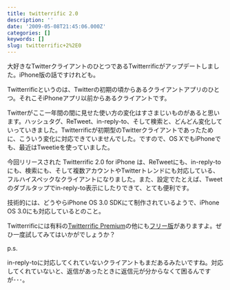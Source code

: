 ```yaml
---
title: twitterrific 2.0
description: ''
date: '2009-05-08T21:45:06.000Z'
categories: []
keywords: []
slug: twitterrific+2%2E0
---
```

大好きなTwitterクライアントのひとつであるTwitterrificがアップデートしました。iPhone版の話ですけれども。

Twitterrificというのは、Twitterの初期の頃からあるクライアントアプリのひとつ。それこそiPhoneアプリ以前からあるクライアントです。

Twitterがここ一年間の間に見せた使い方の変化はすさまじいものがあると思います。ハッシュタグ、ReTweet、in-reply-to、そして検索と、どんどん変化していっていきました。Twitterrificが初期型のTwitterクライアントであったために、こういう変化に対応できていませんでした。ですので、OS XでもiPhoneでも、最近はTweetieを使っていました。

今回リリースされた Twitterrific 2.0 for iPhone は、ReTweetにも、in-reply-toにも、検索にも、そして複数アカウントやTwitterトレンドにも対応している、フルハイスペックなクライアントになりました。また、設定でたとえば、Tweetのダブルタップでin-reply-to表示にしたりできて、とても便利です。

技術的には、どうやらiPhone OS 3.0 SDKにて制作されているようで、iPhone OS 3.0にも対応しているとのこと。

Twitterrificには有料の[Twitterrific Premium](http://itunes.apple.com/WebObjects/MZStore.woa/wa/viewSoftware?id=284542696&mt=8)の他にも[フリー版](http://itunes.apple.com/WebObjects/MZStore.woa/wa/viewSoftware?id=284540316&mt=8)がありますよ。ぜひ一度試してみてはいかがでしょうか？

p.s.

in-reply-toに対応してくれていないクライアントもまだあるみたいですね。対応してくれていないと、返信があったときに返信元が分からなくて困るんですが･･･。